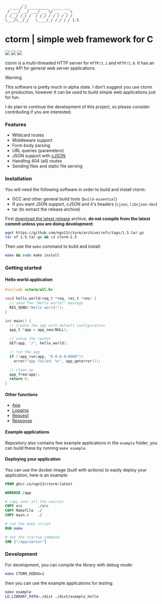 ```
        __
  _____/ /__________  ____ ___
 / ___/ __/ ___/ __ \/ __ `__ \
/ /__/ /_/ /  / /_/ / / / / / /
\___/\__/_/   \____/_/ /_/ /_/ 1.5

```

# ctorm | simple web framework for C
![](https://img.shields.io/github/actions/workflow/status/ngn13/ctorm/docker.yml)
![](https://img.shields.io/github/v/tag/ngn13/ctorm?label=version)
![](https://img.shields.io/github/license/ngn13/ctorm)

ctorm is a multi-threaded HTTP server for `HTTP/1.1` and `HTTP/1.0`.
It has an easy API for general web server applications.

> [!WARNING]
> This software is pretty much in alpha state. I don't suggest you use ctorm on
> production, however it can be used to build simple web applications just for fun.

I do plan to continue the development of this project, so please consider contributing
if you are interested.

### Features
- Wildcard routes
- Middleware support
- Form body parsing
- URL queries (parameters)
- JSON support with [cJSON](https://github.com/DaveGamble/cJSON)
- Handling 404 (all) routes
- Sending files and static file serving

### Installation
You will need the following software in order to build and install ctorm:
- GCC and other general build tools (`build-essential`)
- If you want JSON support, cJSON and it's headers (`cjson`, `libcjson-dev`)
- tar (to extract the release archive)

First [download the latest release](https://github.com/ngn13/ctorm/tags) archive,
**do not compile from the latest commit unless you are doing development**:
```bash
wget https://github.com/ngn13/ctorm/archive/refs/tags/1.5.tar.gz
tar xf 1.5.tar.gz && cd ctorm-1.5
```

Then use the `make` command to build and install:
```bash
make && sudo make install
```

### Getting started
#### Hello world application
```c
#include <ctorm/all.h>

void hello_world(req_t *req, res_t *res) {
  // send the "Hello world!" message
  RES_SEND("Hello world!");
}

int main() {
  // create the app with default configuration
  app_t *app = app_new(NULL);

  // setup the routes
  GET(app, "/", hello_world);

  // run the app
  if (!app_run(app, "0.0.0.0:8080"))
    error("app failed: %s", app_geterror());

  // clean up
  app_free(app);
  return 0;
}
```

#### Other functions
- [App](docs/app.md)
- [Logging](docs/log.md)
- [Request](docs/req.md)
- [Response](docs/res.md)

#### Example applications
Repository also contains few example applications in the `example` folder, you can
build these by running `make example`.

#### Deploying your application
You can use the docker image (built with actions) to easily deploy your application, here is
an example:
```Dockerfile
FROM ghcr.io/ngn13/ctorm:latest

WORKDIR /app

# copy over all the sources
COPY src       ./src
COPY Makefile  ./
COPY main.c    ./

# run the make script
RUN make

# set the startup command
CMD ["/app/server"]
```

### Development
For development, you can compile the library with debug mode:
```bash
make CTORM_DEBUG=1
```
then you can use the example applications for testing:
```bash
make example
LD_LIBRARY_PATH=./dist ./dist/example_hello
```
